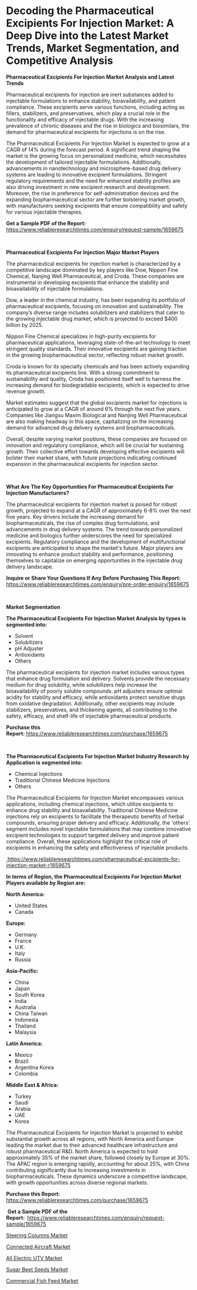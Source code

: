 <p><h1>Decoding the Pharmaceutical Excipients For Injection Market: A Deep Dive into the Latest Market Trends, Market Segmentation, and Competitive Analysis</h1></p><p><strong>Pharmaceutical Excipients For Injection Market Analysis and Latest Trends</strong></p>
<p><p>Pharmaceutical excipients for injection are inert substances added to injectable formulations to enhance stability, bioavailability, and patient compliance. These excipients serve various functions, including acting as fillers, stabilizers, and preservatives, which play a crucial role in the functionality and efficacy of injectable drugs. With the increasing prevalence of chronic diseases and the rise in biologics and biosimilars, the demand for pharmaceutical excipients for injections is on the rise.</p><p>The Pharmaceutical Excipients For Injection Market is expected to grow at a CAGR of 14% during the forecast period. A significant trend shaping the market is the growing focus on personalized medicine, which necessitates the development of tailored injectable formulations. Additionally, advancements in nanotechnology and microsphere-based drug delivery systems are leading to innovative excipient formulations. Stringent regulatory requirements and the need for enhanced stability profiles are also driving investment in new excipient research and development. Moreover, the rise in preference for self-administration devices and the expanding biopharmaceutical sector are further bolstering market growth, with manufacturers seeking excipients that ensure compatibility and safety for various injectable therapies.</p></p>
<p><strong>Get a Sample PDF of the Report:&nbsp;</strong> <a href="https://www.reliableresearchtimes.com/enquiry/request-sample/1659675?utm_campaign=1558&utm_medium=2&utm_source=Github&utm_content=ia&utm_term=09122024&utm_id=pharmaceutical-excipients-for-injection">https://www.reliableresearchtimes.com/enquiry/request-sample/1659675</a></p>
<p>&nbsp;</p>
<p><strong>Pharmaceutical Excipients For Injection Major Market Players</strong></p>
<p><p>The pharmaceutical excipients for injection market is characterized by a competitive landscape dominated by key players like Dow, Nippon Fine Chemical, Nanjing Well Pharmaceutical, and Croda. These companies are instrumental in developing excipients that enhance the stability and bioavailability of injectable formulations.</p><p>Dow, a leader in the chemical industry, has been expanding its portfolio of pharmaceutical excipients, focusing on innovation and sustainability. The company’s diverse range includes solubilizers and stabilizers that cater to the growing injectable drug market, which is projected to exceed $400 billion by 2025.</p><p>Nippon Fine Chemical specializes in high-purity excipients for pharmaceutical applications, leveraging state-of-the-art technology to meet stringent quality standards. Their innovative excipients are gaining traction in the growing biopharmaceutical sector, reflecting robust market growth.</p><p>Croda is known for its specialty chemicals and has been actively expanding its pharmaceutical excipients line. With a strong commitment to sustainability and quality, Croda has positioned itself well to harness the increasing demand for biodegradable excipients, which is expected to drive revenue growth.</p><p>Market estimates suggest that the global excipients market for injections is anticipated to grow at a CAGR of around 6% through the next five years. Companies like Jiangsu Maxim Biological and Nanjing Well Pharmaceutical are also making headway in this space, capitalizing on the increasing demand for advanced drug delivery systems and biopharmaceuticals.</p><p>Overall, despite varying market positions, these companies are focused on innovation and regulatory compliance, which will be crucial for sustaining growth. Their collective effort towards developing effective excipients will bolster their market share, with future projections indicating continued expansion in the pharmaceutical excipients for injection sector.</p></p>
<p>&nbsp;</p>
<p><strong>What Are The Key Opportunities For Pharmaceutical Excipients For Injection Manufacturers?</strong></p>
<p><p>The pharmaceutical excipients for injection market is poised for robust growth, projected to expand at a CAGR of approximately 6-8% over the next five years. Key drivers include the increasing demand for biopharmaceuticals, the rise of complex drug formulations, and advancements in drug delivery systems. The trend towards personalized medicine and biologics further underscores the need for specialized excipients. Regulatory compliance and the development of multifunctional excipients are anticipated to shape the market's future. Major players are innovating to enhance product stability and performance, positioning themselves to capitalize on emerging opportunities in the injectable drug delivery landscape.</p></p>
<p><strong>Inquire or Share Your Questions If Any Before Purchasing This Report:</strong> <a href="https://www.reliableresearchtimes.com/enquiry/pre-order-enquiry/1659675?utm_campaign=1558&utm_medium=2&utm_source=Github&utm_content=ia&utm_term=09122024&utm_id=pharmaceutical-excipients-for-injection">https://www.reliableresearchtimes.com/enquiry/pre-order-enquiry/1659675</a></p>
<p>&nbsp;</p>
<p><strong>Market Segmentation</strong></p>
<p><strong>The Pharmaceutical Excipients For Injection Market Analysis by types is segmented into:</strong></p>
<p><ul><li>Solvent</li><li>Solubilizers</li><li>pH Adjuster</li><li>Antioxidants</li><li>Others</li></ul></p>
<p><p>The pharmaceutical excipients for injection market includes various types that enhance drug formulation and delivery. Solvents provide the necessary medium for drug solubility, while solubilizers help increase the bioavailability of poorly soluble compounds. pH adjusters ensure optimal acidity for stability and efficacy, while antioxidants protect sensitive drugs from oxidative degradation. Additionally, other excipients may include stabilizers, preservatives, and thickening agents, all contributing to the safety, efficacy, and shelf-life of injectable pharmaceutical products.</p></p>
<p><strong>Purchase this Report:&nbsp;</strong><a href="https://www.reliableresearchtimes.com/purchase/1659675?utm_campaign=1558&utm_medium=2&utm_source=Github&utm_content=ia&utm_term=09122024&utm_id=pharmaceutical-excipients-for-injection">https://www.reliableresearchtimes.com/purchase/1659675</a></p>
<p>&nbsp;</p>
<p><strong>The Pharmaceutical Excipients For Injection Market Industry Research by Application is segmented into:</strong></p>
<p><ul><li>Chemical Injections</li><li>Traditional Chinese Medicine Injections</li><li>Others</li></ul></p>
<p><p>The Pharmaceutical Excipients for Injection Market encompasses various applications, including chemical injections, which utilize excipients to enhance drug stability and bioavailability. Traditional Chinese Medicine injections rely on excipients to facilitate the therapeutic benefits of herbal compounds, ensuring proper delivery and efficacy. Additionally, the 'others' segment includes novel injectable formulations that may combine innovative excipient technologies to support targeted delivery and improve patient compliance. Overall, these applications highlight the critical role of excipients in enhancing the safety and effectiveness of injectable products.</p></p>
<p><a href="https://www.reliableresearchtimes.com/pharmaceutical-excipients-for-injection-market-r1659675?utm_campaign=1558&utm_medium=2&utm_source=Github&utm_content=ia&utm_term=09122024&utm_id=pharmaceutical-excipients-for-injection">&nbsp;https://www.reliableresearchtimes.com/pharmaceutical-excipients-for-injection-market-r1659675</a></p>
<p><strong>In terms of Region, the Pharmaceutical Excipients For Injection Market Players available by Region are:</strong></p>
<p>
    <p> <strong> North America: </strong>
        <ul>
            <li>United States</li>
            <li>Canada</li>
        </ul>
        </p> 
    <p> <strong> Europe: </strong>
        <ul>
            <li>Germany</li>
            <li>France</li>
            <li>U.K.</li>
            <li>Italy</li>
            <li>Russia</li>
        </ul>
        </p> 
    <p> <strong> Asia-Pacific: </strong>
        <ul>
            <li>China</li>
            <li>Japan</li>
            <li>South Korea</li>
            <li>India</li>
            <li>Australia</li>
            <li>China Taiwan</li>
            <li>Indonesia</li>
            <li>Thailand</li>
            <li>Malaysia</li>
        </ul>
        </p> 
    <p> <strong> Latin America: </strong>
        <ul>
            <li>Mexico</li>
            <li>Brazil</li>
            <li>Argentina Korea</li>
            <li>Colombia</li>
        </ul>
        </p> 
    <p> <strong> Middle East & Africa: </strong>
        <ul>
            <li>Turkey</li>
            <li>Saudi</li>
            <li>Arabia</li>
            <li>UAE</li>
            <li>Korea</li>
        </ul>
    </p>
    </p>
<p><p>The Pharmaceutical Excipients for Injection Market is projected to exhibit substantial growth across all regions, with North America and Europe leading the market due to their advanced healthcare infrastructure and robust pharmaceutical R&D. North America is expected to hold approximately 35% of the market share, followed closely by Europe at 30%. The APAC region is emerging rapidly, accounting for about 25%, with China contributing significantly due to increasing investments in biopharmaceuticals. These dynamics underscore a competitive landscape, with growth opportunities across diverse regional markets.</p></p>
<p><strong>Purchase this Report: </strong><a href="https://www.reliableresearchtimes.com/purchase/1659675?utm_campaign=1558&utm_medium=2&utm_source=Github&utm_content=ia&utm_term=09122024&utm_id=pharmaceutical-excipients-for-injection">https://www.reliableresearchtimes.com/purchase/1659675</a></p>
<p>&nbsp;<strong>Get a Sample PDF of the Report:&nbsp;&nbsp;</strong><a href="https://www.reliableresearchtimes.com/enquiry/request-sample/1659675?utm_campaign=1558&utm_medium=2&utm_source=Github&utm_content=ia&utm_term=09122024&utm_id=pharmaceutical-excipients-for-injection">https://www.reliableresearchtimes.com/enquiry/request-sample/1659675</a></p>
<p><strong></strong></p>
<p><p><a href="https://www.linkedin.com/pulse/steering-columns-industry-outlook-20242031-revenue-growth-r1xxf?utm_campaign=1558&utm_medium=2&utm_source=Github&utm_content=ia&utm_term=09122024&utm_id=pharmaceutical-excipients-for-injection">Steering Columns Market</a></p><p><a href="https://www.linkedin.com/pulse/connected-aircraft-market-booms-63-growth-rate-2031-key-o422f?utm_campaign=1558&utm_medium=2&utm_source=Github&utm_content=ia&utm_term=09122024&utm_id=pharmaceutical-excipients-for-injection">Connected Aircraft Market</a></p><p><a href="https://www.linkedin.com/pulse/how-new-trends-shaping-all-electric-utv-market-111-cagr-ojucf?utm_campaign=1558&utm_medium=2&utm_source=Github&utm_content=ia&utm_term=09122024&utm_id=pharmaceutical-excipients-for-injection">All Electric UTV Market</a></p><p><a href="https://www.linkedin.com/pulse/aglobalsugar-beet-seeds-market-analysis-including-its-size-ub3ae?utm_campaign=1558&utm_medium=2&utm_source=Github&utm_content=ia&utm_term=09122024&utm_id=pharmaceutical-excipients-for-injection">Sugar Beet Seeds Market</a></p><p><a href="https://www.linkedin.com/pulse/investing-commercial-fish-feed-market-trends-leading-products-dsuge?utm_campaign=1558&utm_medium=2&utm_source=Github&utm_content=ia&utm_term=09122024&utm_id=pharmaceutical-excipients-for-injection">Commercial Fish Feed Market</a></p></p>
